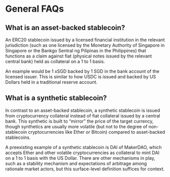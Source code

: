 # General FAQs

## What is an asset-backed stablecoin?

An ERC20 stablecoin issued by a licensed financial institution in the relevant jurisdiction \(such as one licensed by the Monetary Authority of Singapore in Singapore or the Bankgo Sentral ng Pilipinas in the Philippines\) that functions as a claim against fiat \(physical notes issued by the relevant central bank\) held as collateral on a 1 to 1 basis. 

An example would be 1 xSGD backed by 1 SGD in the bank account of the licensed issuer. This is similar to how USDC is issued and backed by US Dollars held in a traditional reserve account.

## What is a s**ynthetic stablecoin**?

In contrast to an asset-backed stablecoin, a synthetic stablecoin is issued from cryptocurrency collateral instead of fiat collateral issued by a central bank. This synthetic is built to “mirror” the price of the target currency, though synthetics are usually more volatile \(but not to the degree of non-stablecoin cryptocurrencies like Ether or Bitcoin\) compared to asset-backed stablecoins. 

A preexisting example of a synthetic stablecoin is DAI of MakerDAO, which accepts Ether and other volatile cryptocurrencies as collateral to mint DAI on a 1 to 1 basis with the US Dollar. There are other mechanisms in play, such as a stability mechanism and expectations of arbitrage among rationale market actors, but this surface-level definition suffices for context.   




